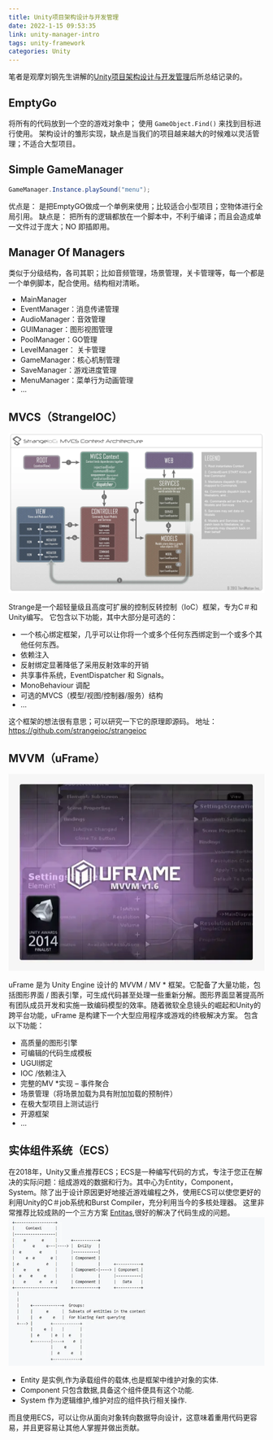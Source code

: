 ```yaml
---
title: Unity项目架构设计与开发管理
date: 2022-1-15 09:53:35
link: unity-manager-intro
tags: unity-framework
categories: Unity
---
```


笔者是观摩刘钢先生讲解的[Unity项目架构设计与开发管理](https://v.qq.com/x/page/d016340mkcu.html)后所总结记录的。

## EmptyGo
将所有的代码放到一个空的游戏对象中；
使用 `GameObject.Find()` 来找到目标进行使用。
架构设计的雏形实现，缺点是当我们的项目越来越大的时候难以灵活管理；不适合大型项目。

## Simple GameManager

```csharp
GameManager.Instance.playSound("menu");
```

优点是： 是把EmptyGO做成一个单例来使用；比较适合小型项目；空物体进行全局引用。 缺点是： 把所有的逻辑都放在一个脚本中，不利于编译；而且会造成单一文件过于庞大；NO 即插即用。

## Manager Of Managers
类似于分级结构，各司其职；比如音频管理，场景管理，关卡管理等，每一个都是一个单例脚本，配合使用。结构相对清晰。

* MainManager
* EventManager：消息传递管理
* AudioManager：音效管理
* GUIManager：图形视图管理
* PoolManager：GO管理
* LevelManager： 关卡管理
* GameManager：核心机制管理
* SaveManager：游戏进度管理
* MenuManager：菜单行为动画管理
* …

## MVCS（StrangeIOC）

![Unity3D-StrongeIOC框架结构图](/images/202201/strangeioc-framework.webp)  

Strange是一个超轻量级且高度可扩展的控制反转控制（IoC）框架，专为C＃和Unity编写。 它包含以下功能，其中大部分是可选的：

* 一个核心绑定框架，几乎可以让你将一个或多个任何东西绑定到一个或多个其他任何东西。
* 依赖注入
* 反射绑定显著降低了采用反射效率的开销
* 共享事件系统，EventDispatcher 和 Signals。
* MonoBehaviour 调配
* 可选的MVCS（模型/视图/控制器/服务）结构
* …

这个框架的想法很有意思；可以研究一下它的原理即源码。 地址：https://github.com/strangeioc/strangeioc

## MVVM（uFrame）

![Unity3D-uFrame框架结构](/images/202201/uframe.webp)  

uFrame 是为 Unity Engine 设计的 MVVM / MV * 框架。它配备了大量功能，包括图形界面 / 图表引擎，可生成代码甚至处理一些重新分解。图形界面显著提高所有团队成员开发和实施一致编码模型的效率。随着微软全息镜头的崛起和Unity的跨平台功能，uFrame 是构建下一个大型应用程序或游戏的终极解决方案。 包含以下功能：

* 高质量的图形引擎
* 可编辑的代码生成模板
* UGUI绑定
* IOC /依赖注入
* 完整的MV *实现 – 事件聚合
* 场景管理（将场景加载为具有附加加载的预制件）
* 在极大型项目上测试运行
* 开源框架
* …

## 实体组件系统（ECS）

在2018年，Unity又重点推荐ECS；ECS是一种编写代码的方式，专注于您正在解决的实际问题：组成游戏的数据和行为。其中心为Entity，Component，System。除了出于设计原因更好地接近游戏编程之外，使用ECS可以使您更好的利用Unity的C＃job系统和Burst Compiler，充分利用当今的多核处理器。
这里非常推荐比较成熟的一个三方方案 [Entitas](https://github.com/strangeioc/strangeioc),很好的解决了代码生成的问题。
![entitas 结构图](/images/202201/entitas-framework.webp)

* Entity 是实例,作为承载组件的载体,也是框架中维护对象的实体.
* Component 只包含数据,具备这个组件便具有这个功能.
* System 作为逻辑维护,维护对应的组件执行相关操作.
  
而且使用ECS，可以让你从面向对象转向数据导向设计，这意味着重用代码更容易，并且更容易让其他人掌握并做出贡献。
